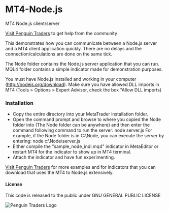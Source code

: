 MT4-Node.js
===========

MT4 Node.js client/server 

[Visit Penguin Traders](http://penguintraders.com/) to get help from the community

This demonstrates how you can communicate between a Node.js server and a MT4 client application quickly. There are no delays and the connection/calculations are done on the same tick. 

The Node folder contains the Node.js server application that you can run. MQL4 folder contains a simple indicator made for demonstration purposes. 

You must have Node.js installed and working in your computer (http://nodejs.org/download). Make sure you have allowed DLL imports in MT4 (Tools > Options > Expert Advisor, check the box "Allow DLL imports)

### Installation
- Copy the entire directory into your MetaTrader installation folder.
- Open the command prompt and browse to where you copied the Node folder into (The Node folder can be anywhere) and then enter the command following command to run the server: node server.js 
  For example, if the Node folder is in C:\Node, you can execute the server by entering: node c:\Node\server.js
- Either compile the "sample_node_indi.mq4" indicator in MetaEditor or restart MT4 for the indicator to show up in MT4 terminal. 
- Attach the indicator and have fun experimenting.

[Visit Penguin Traders](http://penguintraders.com/) for more examples and for indicators that you can download that uses the MT4 to Node.js extensively.


#### License
This code is released to the public under GNU GENERAL PUBLIC LICENSE


![Penguin Traders Logo](https://raw.githubusercontent.com/PenguinTraders/MT4-Node.js/master/penguin-traders.png)
